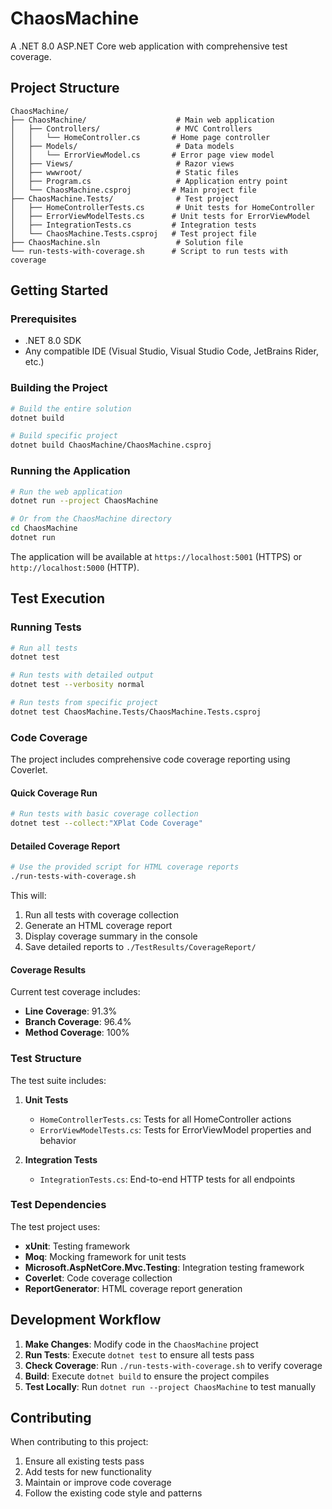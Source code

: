 # ChaosMachine

A .NET 8.0 ASP.NET Core web application with comprehensive test coverage.

## Project Structure

```
ChaosMachine/
├── ChaosMachine/                    # Main web application
│   ├── Controllers/                 # MVC Controllers
│   │   └── HomeController.cs       # Home page controller
│   ├── Models/                      # Data models
│   │   └── ErrorViewModel.cs       # Error page view model
│   ├── Views/                       # Razor views
│   ├── wwwroot/                     # Static files
│   ├── Program.cs                   # Application entry point
│   └── ChaosMachine.csproj         # Main project file
├── ChaosMachine.Tests/              # Test project
│   ├── HomeControllerTests.cs       # Unit tests for HomeController
│   ├── ErrorViewModelTests.cs      # Unit tests for ErrorViewModel
│   ├── IntegrationTests.cs         # Integration tests
│   └── ChaosMachine.Tests.csproj   # Test project file
├── ChaosMachine.sln                 # Solution file
└── run-tests-with-coverage.sh      # Script to run tests with coverage
```

## Getting Started

### Prerequisites

- .NET 8.0 SDK
- Any compatible IDE (Visual Studio, Visual Studio Code, JetBrains Rider, etc.)

### Building the Project

```bash
# Build the entire solution
dotnet build

# Build specific project
dotnet build ChaosMachine/ChaosMachine.csproj
```

### Running the Application

```bash
# Run the web application
dotnet run --project ChaosMachine

# Or from the ChaosMachine directory
cd ChaosMachine
dotnet run
```

The application will be available at `https://localhost:5001` (HTTPS) or `http://localhost:5000` (HTTP).

## Test Execution

### Running Tests

```bash
# Run all tests
dotnet test

# Run tests with detailed output
dotnet test --verbosity normal

# Run tests from specific project
dotnet test ChaosMachine.Tests/ChaosMachine.Tests.csproj
```

### Code Coverage

The project includes comprehensive code coverage reporting using Coverlet.

#### Quick Coverage Run
```bash
# Run tests with basic coverage collection
dotnet test --collect:"XPlat Code Coverage"
```

#### Detailed Coverage Report
```bash
# Use the provided script for HTML coverage reports
./run-tests-with-coverage.sh
```

This will:
1. Run all tests with coverage collection
2. Generate an HTML coverage report
3. Display coverage summary in the console
4. Save detailed reports to `./TestResults/CoverageReport/`

#### Coverage Results
Current test coverage includes:
- **Line Coverage**: 91.3%
- **Branch Coverage**: 96.4%
- **Method Coverage**: 100%

### Test Structure

The test suite includes:

1. **Unit Tests**
   - `HomeControllerTests.cs`: Tests for all HomeController actions
   - `ErrorViewModelTests.cs`: Tests for ErrorViewModel properties and behavior

2. **Integration Tests**
   - `IntegrationTests.cs`: End-to-end HTTP tests for all endpoints

### Test Dependencies

The test project uses:
- **xUnit**: Testing framework
- **Moq**: Mocking framework for unit tests
- **Microsoft.AspNetCore.Mvc.Testing**: Integration testing framework
- **Coverlet**: Code coverage collection
- **ReportGenerator**: HTML coverage report generation

## Development Workflow

1. **Make Changes**: Modify code in the `ChaosMachine` project
2. **Run Tests**: Execute `dotnet test` to ensure all tests pass
3. **Check Coverage**: Run `./run-tests-with-coverage.sh` to verify coverage
4. **Build**: Execute `dotnet build` to ensure the project compiles
5. **Test Locally**: Run `dotnet run --project ChaosMachine` to test manually

## Contributing

When contributing to this project:
1. Ensure all existing tests pass
2. Add tests for new functionality
3. Maintain or improve code coverage
4. Follow the existing code style and patterns